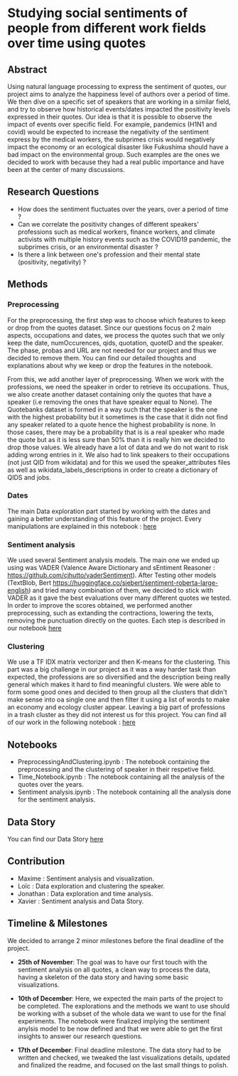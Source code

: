

# Studying social sentiments of people from different work fields over time using quotes

  

## Abstract

Using natural language processing to express the sentiment of quotes, our project aims to analyze the happiness level of authors over a period of time. We then dive on a specific set of speakers that are working in a similar field, and try to observe how historical events/dates impacted the positivity levels expressed in their quotes. Our idea is that it is possible to observe the impact of events over specific field. For example, pandemics (H1N1 and covid) would be expected to increase the negativity of the sentiment express by the medical workers, the subprimes crisis would negatively impact the economy or an ecological disaster like Fukushima should have a bad impact on the environmental group. Such examples are the ones we decided to work with because they had a real public importance and have been at the center of many discussions.
  
## Research Questions

- How does the sentiment fluctuates over the years, over a period of time ?
- Can we correlate the positivity changes of different speakers' professions such as medical workers, finance workers, and climate activists with multiple history events such as the COVID19 pandemic, the subprimes crisis, or an environmental disaster ?
- Is there a link between one's profession and their mental state (positivity, negativity) ?

## Methods

### Preprocessing
For the preprocessing, the first step was to choose which features to keep or drop from the quotes dataset.
Since our questions focus on 2 main aspects, occupations and dates, we process the quotes such that we only keep the date, numOccurences, qids, quotation, quoteID and the speaker.
The phase, probas and URL are not needed for our project and thus we decided to remove them.
You can find our detailed thoughts and explanations about why we keep or drop the features in the notebook.

From this, we add another layer of preprocessing. When we work with the professions, we need the speaker in order to retrieve its occupations. Thus, we also create another dataset containing only the quotes that have a speaker (i.e removing the ones that have speaker equal to None). The Quotebanks dataset is formed in a way such that the speaker is the one with the highest probability but it sometimes is the case that it didn not find any speaker related to a quote hence the highest probability is none. In those cases, there may be a probability that is is a real speaker who made the quote but as it is less sure than 50% than it is really him we decided to drop those values. We already have a lot of data and we do not want to risk adding wrong entries in it.
We also had to link speakers to their occupations (not just QID from wikidata) and for this we used the speaker_attributes files as well as wikidata_labels_descriptions in order to create a dictionary of QIDS and jobs.

### Dates
The main Data exploration part started by working with the dates and gaining a better understanding of this feature of the project. Every manipulations are explained in this notebook : [here](./Time_Notebook.ipynb)

### Sentiment analysis
We used several Sentiment analysis models. The main one we ended up using was VADER (Valence Aware Dictionary and sEntiment Reasoner : https://github.com/cjhutto/vaderSentiment). After Testing other models (TextBlob, Bert https://huggingface.co/siebert/sentiment-roberta-large-english) and tried many combination of them, we decided to stick with VADER as it gave the best evaluations over many different quotes we tested. In order to improve the scores obtained, we performed another preprocessing, such as extanding the contractions, lowering the texts, removing the punctuation directly on the quotes. Each step is described in our notebook [here](./Sentiment_analysis.ipynb)

### Clustering
We use a TF IDX matrix vectorizer and then K-means for the clustering. This part was a big challenge in our project as it was a way harder task than expected, the professions are so diversified and the description being really general which makes it hard to find meaningful clusters. We were able to form some good ones and decided to then group all the clusters that didn't make sense into oa single one and then filter it using a list of words to make an economy and ecology cluster appear. Leaving a big part of professions in a trash cluster as they did not interest us for this project.
You can find all of our work in the following notebook : [here](./PreprocessingAndClustering.ipynb)

## Notebooks
- PreprocessingAndClustering.ipynb : The notebook containing the preprocessing and the clustering of speaker in their respetive field.
- Time_Notebook.ipynb : The notebook containing all the analysis of the quotes over the years.
- Sentiment analysis.ipynb : The notebook containing all the analysis done for the sentiment analysis.

## Data Story
You can find our Data Story [here](https://ada-abracadabra.github.io/DataStory/)

## Contribution
- Maxime : Sentiment analysis and visualization.
- Loïc : Data exploration and clustering the speaker.
- Jonathan : Data exploration and time analysis.
- Xavier : Sentiment analysis and Data Story.
  
## Timeline & Milestones

We decided to arrange 2 minor milestones before the final deadline of the project.

- **25th of November**: The goal was to have our first touch with the sentiment analysis on all quotes, a clean way to process the data, having a skeleton of the data story and having some basic visualizations.

- **10th of December**: Here, we expected the main parts of the project to be completed. The explorations and the methods we want to use should be working with a subset of the whole data we want to use for the final experiments. The notebook were finalized implying the sentiment anylsis model to be now defined and that we were able to get the first insights to answer our research questions.

- **17th of December**: Final deadline milestone. The data story had to be written and checked, we tweaked the last visualizations details, updated and finalized the readme, and focused on the last small things to polish.
